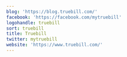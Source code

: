 ```yaml
---
blog: 'https://blog.truebill.com/'
facebook: 'https://facebook.com/mytruebill'
logohandle: truebill
sort: truebill
title: Truebill
twitter: mytruebill
website: 'https://www.truebill.com/'
---
```

